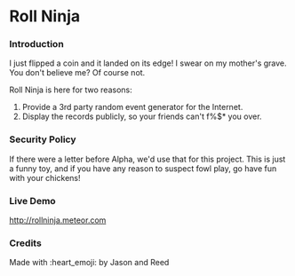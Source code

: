 # Roll Ninja

### Introduction

I just flipped a coin and it landed on its edge! I swear on my mother's grave. You don't believe me? Of course not.

Roll Ninja is here for two reasons:

1. Provide a 3rd party random event generator for the Internet.
2. Display the records publicly, so your friends can't f%$* you over.

### Security Policy

If there were a letter before Alpha, we'd use that for this project. This is just a funny toy, and if you have any reason to suspect fowl play, go have fun with your chickens!

### Live Demo

http://rollninja.meteor.com

### Credits

Made with :heart_emoji: by Jason and Reed
